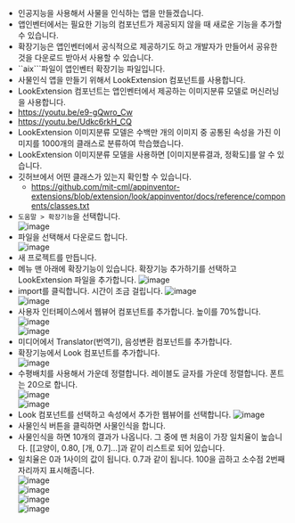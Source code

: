 * 인공지능을 사용해서 사물을 인식하는 앱을 만들겠습니다.
* 앱인벤터에서는 필요한 기능의 컴포넌트가 제공되지 않을 때 새로운 기능을 추가할 수 있습니다.
* 확장기능은 앱인벤터에서 공식적으로 제공하기도 하고 개발자가 만들어서 공유한 것을 다운로드 받아서 사용할 수 있습니다.
*  ``aix```파일이 앱인벤터 확장기능 파일입니다.
* 사물인식 앱을 만들기 위해서 LookExtension 컴포넌트를 사용합니다.
* LookExtension 컴포넌트는 앱인벤터에서 제공하는 이미지분류 모델로 머신러닝을 사용합니다.
* https://youtu.be/e9-gQwro_Cw
* https://youtu.be/Udkc6rkH_CQ
* LookExtension 이미지분류 모델은 수백만 개의 이미지 중 공통된 속성을 가진 이미지를 1000개의 클래스로 분류하여 학습했습니다.
* LookExtension 이미지분류 모델을 사용하면 [이미지분류결과, 정확도]를 알 수 있습니다.
* 깃허브에서 어떤 클래스가 있는지 확인할 수 있습니다. 
  * https://github.com/mit-cml/appinventor-extensions/blob/extension/look/appinventor/docs/reference/components/classes.txt
* ```도움말 > 확장기능```을 선택합니다.   
![image](https://github.com/itple-sw/appinventer/assets/76088532/0233e403-9031-4f8d-92eb-6cf2ce09d6cc)
* 파일을 선택해서 다운로드 합니다.   
![image](https://github.com/itple-sw/appinventer/assets/76088532/e106bd02-71db-450f-99d4-0d4c374d04a2)
* 새 프로젝트를 만듭니다.
* 메뉴 맨 아래에 확장기능이 있습니다. 확장기능 추가하기를 선택하고 LookExtension 파일을 추가합니다. 
![image](https://github.com/itple-sw/appinventer/assets/76088532/d5ac220f-1a3a-4566-9fc3-23290c8438c4)
* import를 클릭합니다. 시간이 조금 걸립니다. 
![image](https://github.com/itple-sw/appinventer/assets/76088532/ce1fcb6d-2249-4809-ba41-879a57757a0a)   
![image](https://github.com/itple-sw/appinventer/assets/76088532/9d27045d-4a75-47d7-b798-8d854ef7584b)
* 사용자 인터페이스에서 웹뷰어 컴포넌트를 추가합니다. 높이를 70%합니다.
![image](https://github.com/itple-sw/appinventer/assets/76088532/04d77f50-4d93-476b-a460-ed0abcb9fc40)   
![image](https://github.com/itple-sw/appinventer/assets/76088532/5c3083e4-3899-4cf4-84de-4cd4fd1ead53)
* 미디어에서 Translator(번역기), 음성변환 컴포넌트를 추가합니다.
* 확장기능에서 Look 컴포넌트를 추가합니다.   
![image](https://github.com/itple-sw/appinventer/assets/76088532/d66a9a83-be39-463b-a91e-77beed5f2692)
* 수평배치를 사용해서 가운데 정렬합니다. 레이블도 글자를 가운데 정렬합니다. 폰트는 20으로 합니다.   
![image](https://github.com/itple-sw/appinventer/assets/76088532/ebfe7cd4-084a-4b71-80a9-975693c6d1cb)   
![image](https://github.com/itple-sw/appinventer/assets/76088532/373e0cec-26ca-4862-96e2-eb99a892fc3a)
* Look 컴포넌트를 선택하고 속성에서 추가한 웹뷰어를 선택합니다. 
![image](https://github.com/itple-sw/appinventer/assets/76088532/4227ac01-dfee-4966-b1f6-929e27e0aeca)
* 사물인식 버튼을 클릭하면 사물인식을 합니다.    
* 사물인식을 하면 10개의 결과가 나옵니다. 그 중에 맨 처음이 가장 일치율이 높습니다. [[고양이, 0.80, [개, 0.7]...]과 같이 리스트로 되어 있습니다.
* 일치율은 0과 1사이의 값이 됩니다. 0.7과 같이 됩니다. 100을 곱하고 소수점 2번째 자리까지 표시해줍니다.   
![image](https://github.com/itple-sw/appinventer/assets/76088532/e21d6ee0-4a9d-4167-820a-913146736137)   
![image](https://github.com/itple-sw/appinventer/assets/76088532/4afafc5c-8811-497e-b759-baab57e3acf6)         
![image](https://github.com/itple-sw/appinventer/assets/76088532/a6148193-19f1-4b71-93b0-a079d0cc3f3a)   
![image](https://github.com/itple-sw/appinventer/assets/76088532/75879174-776a-4613-a8de-c9cb0719c14c)   















